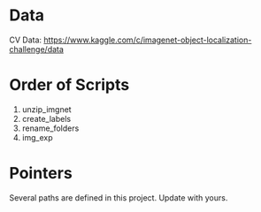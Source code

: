 # Data
CV Data: https://www.kaggle.com/c/imagenet-object-localization-challenge/data

# Order of Scripts
1. unzip_imgnet
2. create_labels
3. rename_folders
4. img_exp

# Pointers
Several paths are defined in this project. Update with yours.